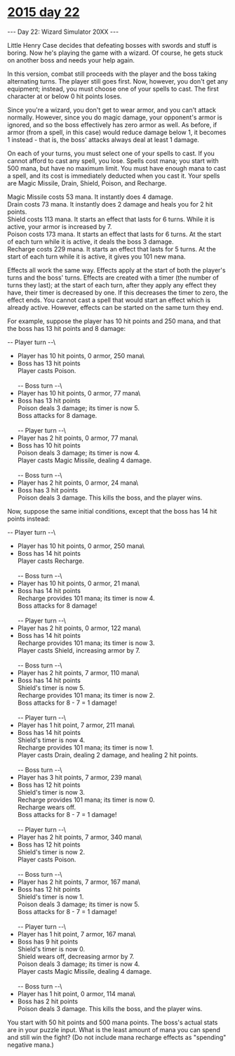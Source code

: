 # [2015 day 22](https://adventofcode.com/2015/day/22)

--- Day 22: Wizard Simulator 20XX ---

Little Henry Case decides that defeating bosses with swords and stuff is boring.  Now he's playing the game with a wizard.  Of course, he gets stuck on another boss and needs your help again.



In this version, combat still proceeds with the player and the boss taking alternating turns.  The player still goes first.  Now, however, you don't get any equipment; instead, you must choose one of your spells to cast.  The first character at or below 0 hit points loses.



Since you're a wizard, you don't get to wear armor, and you can't attack normally.  However, since you do magic damage, your opponent's armor is ignored, and so the boss effectively has zero armor as well.  As before, if armor (from a spell, in this case) would reduce damage below 1, it becomes 1 instead - that is, the boss' attacks always deal at least 1 damage.



On each of your turns, you must select one of your spells to cast.  If you cannot afford to cast any spell, you lose.  Spells cost mana; you start with 500 mana, but have no maximum limit.  You must have enough mana to cast a spell, and its cost is immediately deducted when you cast it.  Your spells are Magic Missile, Drain, Shield, Poison, and Recharge.



Magic Missile costs 53 mana.  It instantly does 4 damage.\
Drain costs 73 mana.  It instantly does 2 damage and heals you for 2 hit points.\
Shield costs 113 mana.  It starts an effect that lasts for 6 turns.  While it is active, your armor is increased by 7.\
Poison costs 173 mana.  It starts an effect that lasts for 6 turns.  At the start of each turn while it is active, it deals the boss 3 damage.\
Recharge costs 229 mana.  It starts an effect that lasts for 5 turns.  At the start of each turn while it is active, it gives you 101 new mana.



Effects all work the same way.  Effects apply at the start of both the player's turns and the boss' turns.  Effects are created with a timer (the number of turns they last); at the start of each turn, after they apply any effect they have, their timer is decreased by one.  If this decreases the timer to zero, the effect ends.  You cannot cast a spell that would start an effect which is already active.  However, effects can be started on the same turn they end.



For example, suppose the player has 10 hit points and 250 mana, and that the boss has 13 hit points and 8 damage:



-- Player turn --\
- Player has 10 hit points, 0 armor, 250 mana\
- Boss has 13 hit points\
Player casts Poison.\
\
-- Boss turn --\
- Player has 10 hit points, 0 armor, 77 mana\
- Boss has 13 hit points\
Poison deals 3 damage; its timer is now 5.\
Boss attacks for 8 damage.\
\
-- Player turn --\
- Player has 2 hit points, 0 armor, 77 mana\
- Boss has 10 hit points\
Poison deals 3 damage; its timer is now 4.\
Player casts Magic Missile, dealing 4 damage.\
\
-- Boss turn --\
- Player has 2 hit points, 0 armor, 24 mana\
- Boss has 3 hit points\
Poison deals 3 damage. This kills the boss, and the player wins.



Now, suppose the same initial conditions, except that the boss has 14 hit points instead:



-- Player turn --\
- Player has 10 hit points, 0 armor, 250 mana\
- Boss has 14 hit points\
Player casts Recharge.\
\
-- Boss turn --\
- Player has 10 hit points, 0 armor, 21 mana\
- Boss has 14 hit points\
Recharge provides 101 mana; its timer is now 4.\
Boss attacks for 8 damage!\
\
-- Player turn --\
- Player has 2 hit points, 0 armor, 122 mana\
- Boss has 14 hit points\
Recharge provides 101 mana; its timer is now 3.\
Player casts Shield, increasing armor by 7.\
\
-- Boss turn --\
- Player has 2 hit points, 7 armor, 110 mana\
- Boss has 14 hit points\
Shield's timer is now 5.\
Recharge provides 101 mana; its timer is now 2.\
Boss attacks for 8 - 7 = 1 damage!\
\
-- Player turn --\
- Player has 1 hit point, 7 armor, 211 mana\
- Boss has 14 hit points\
Shield's timer is now 4.\
Recharge provides 101 mana; its timer is now 1.\
Player casts Drain, dealing 2 damage, and healing 2 hit points.\
\
-- Boss turn --\
- Player has 3 hit points, 7 armor, 239 mana\
- Boss has 12 hit points\
Shield's timer is now 3.\
Recharge provides 101 mana; its timer is now 0.\
Recharge wears off.\
Boss attacks for 8 - 7 = 1 damage!\
\
-- Player turn --\
- Player has 2 hit points, 7 armor, 340 mana\
- Boss has 12 hit points\
Shield's timer is now 2.\
Player casts Poison.\
\
-- Boss turn --\
- Player has 2 hit points, 7 armor, 167 mana\
- Boss has 12 hit points\
Shield's timer is now 1.\
Poison deals 3 damage; its timer is now 5.\
Boss attacks for 8 - 7 = 1 damage!\
\
-- Player turn --\
- Player has 1 hit point, 7 armor, 167 mana\
- Boss has 9 hit points\
Shield's timer is now 0.\
Shield wears off, decreasing armor by 7.\
Poison deals 3 damage; its timer is now 4.\
Player casts Magic Missile, dealing 4 damage.\
\
-- Boss turn --\
- Player has 1 hit point, 0 armor, 114 mana\
- Boss has 2 hit points\
Poison deals 3 damage. This kills the boss, and the player wins.



You start with 50 hit points and 500 mana points. The boss's actual stats are in your puzzle input. What is the least amount of mana you can spend and still win the fight?  (Do not include mana recharge effects as "spending" negative mana.)



